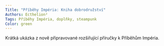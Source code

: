 ```yaml
---
Title: "Příběhy Impéria: Kniha dobrodružství"
Authors: Ecthelion²
Tags: Příběhy Impéria, doplňky, steampunk
Color: green
---
```

Krátká ukázka z nově připravované rozšiřující příručky k Příběhům Impéria.
